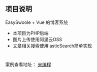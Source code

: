 ## 项目说明
EasySwoole + Vue 的博客系统

- 本项目为PHP后端
- 图片上传使用阿里云OSS
- 文章相关搜索使用lasticSearch简单实现 

#
案例查看地址：
[来编程](https://laibiancheng.com)